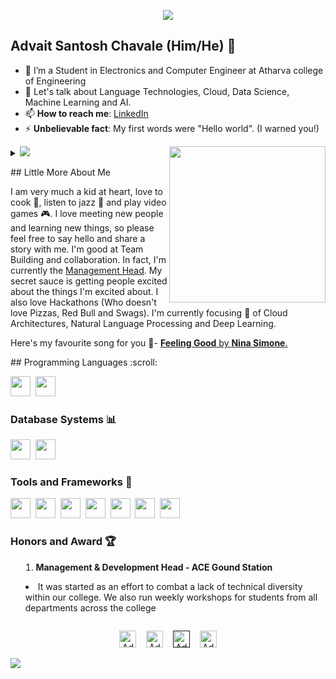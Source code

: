 <p align="center"><img src="https://i.imgur.com/A6bWGFl.gif"/></p>

## Advait Santosh Chavale (Him/He) 🌻
- 🔭 I’m a Student in Electronics and Computer Engineer at Atharva college of Engineering
- 💬 Let's talk about Language Technologies, Cloud, Data Science, Machine Learning and AI.
- 📫 **How to reach me**: [LinkedIn](https://www.linkedin.com/in/advait-chavale/)
- ⚡ **Unbelievable fact**: My first words were "Hello world". (I warned you!)

<img align= "right" width= "250" src= "https://pa1.narvii.com/6580/8098c6e9207376889eeb0532d9f5a0723c4d73f5_hq.gif"/>

<details>
<summary>
  <a href="https://github.com/AdvaitChavale"><img src="https://img.shields.io/badge/-Expand%20to%20know%20more-b03544?style=for-the-badge" /></a>

  


<p>
## Little More About Me  

I am very much a kid at heart, love to cook :ramen:, listen to jazz :saxophone:	and play video games :video_game:. I love meeting new people and learning new things, so please feel free to say hello and share a story with me. I'm good at Team Building and collaboration. In fact, I'm currently the [Management Head](https://atharvacoe.ac.in/ground-station/). My secret sauce is getting people excited about the things I'm excited about. I also love Hackathons (Who doesn't love Pizzas, Red Bull and Swags). I'm currently focusing :dart: of Cloud Architectures, Natural Language Processing and Deep Learning.

Here's my favourite song for you :trumpet:- [**Feeling Good** by **Nina Simone**.](https://youtube.com/watch?v=BNMKGYiJpvg)
</p>
## Programming Languages :scroll:

<img height="32" width="32" src="https://cdn.thekrishna.in/img/icon/python.svg" />&nbsp; 
<img height="32" width="32" src="https://cdn.thekrishna.in/img/icon/java.svg" />&nbsp; 


### Database Systems :bar_chart:

<img height="32" width="32" src="https://cdn.thekrishna.in/img/icon/mysql.svg" />&nbsp; 
<img height="32" width="32" src="https://cdn.thekrishna.in/img/icon/mongodb.svg" />&nbsp; 


### Tools and Frameworks :hammer:

<img height="32" width="32" src="https://cdn.thekrishna.in/img/icon/pytorch.svg" />&nbsp;
<img height="32" width="32" src="https://cdn.thekrishna.in/img/icon/tensorflow.svg" />&nbsp; 
<img height="32" width="32" src="https://cdn.thekrishna.in/img/icon/opencv.svg" />&nbsp; 
<img height="32" width="32" src="https://cdn.thekrishna.in/img/icon/docker.svg" />&nbsp; 
<img height="32" width="32" src="https://cdn.thekrishna.in/img/icon/kubernetes.svg" />&nbsp;
<img height="32" width="32" src="https://cdn.thekrishna.in/img/icon/apachespark.svg" />&nbsp;
<img height="32" width="32" src="https://unpkg.com/simple-icons@v3/icons/jenkins.svg" />&nbsp;


### Honors and Award :trophy:

1.  **Management & Development Head - ACE Gound Station**
   - It was started as an effort to combat a lack of technical diversity within our college. We also run weekly workshops for students from all departments across the college
</summary>
 
<br></details>
<!-- footer --!>

<p align="center">
    <a id="GitHub" href="https://github.com/AdvaitChavale/AdvaitChavale/"><img width="27px" src="https://w7.pngwing.com/pngs/646/324/png-transparent-github-computer-icons-github-logo-monochrome-head.png" alt="Advait Chavale - GitHub" /></a>
    &nbsp;&nbsp;     
    <a id="LinkedIn" href="https://www.linkedin.com/in/advait-chavale/"><img width="27px" src="https://w7.pngwing.com/pngs/276/472/png-transparent-linkedin-computer-icons-blog-logo-watercolor-butterfly-angle-text-rectangle.png" alt="Advait Chavale - LinkedIn" /></a> 
    &nbsp;&nbsp;
    <a id="Website" href=""><img width="27px" src="https://thekrishna.in/K-Kraken/img/web.png" alt="Advait Chavale - Website" /></a>
    &nbsp;&nbsp;
   <a id="Mail" href="mailto:advaitchavale654@gmail.com"><img width="27px" src="https://creazilla-store.fra1.digitaloceanspaces.com/icons/3253840/google-gmail-icon-sm.png" alt="Advait Chavale - Mail"/></a>
</p>
<img src="https://imgur.com/rilHVxA.png"/>
